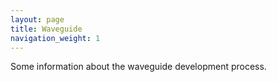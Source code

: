```yaml
---
layout: page
title: Waveguide
navigation_weight: 1
---
```


Some information about the waveguide development process.
